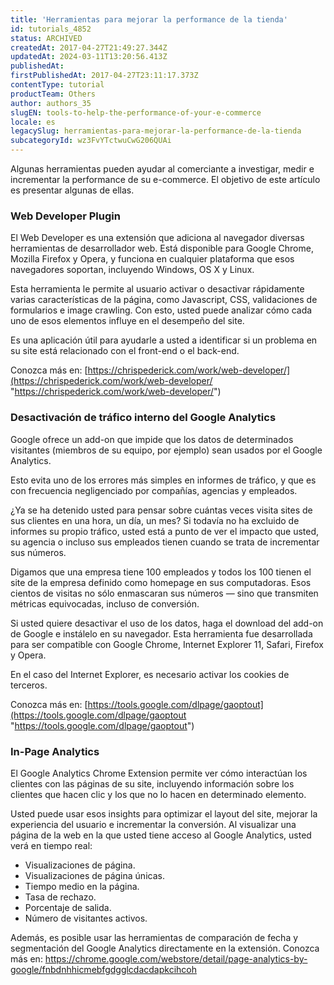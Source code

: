 ```yaml
---
title: 'Herramientas para mejorar la performance de la tienda'
id: tutorials_4852
status: ARCHIVED
createdAt: 2017-04-27T21:49:27.344Z
updatedAt: 2024-03-11T13:20:56.413Z
publishedAt: 
firstPublishedAt: 2017-04-27T23:11:17.373Z
contentType: tutorial
productTeam: Others
author: authors_35
slugEN: tools-to-help-the-performance-of-your-e-commerce
locale: es
legacySlug: herramientas-para-mejorar-la-performance-de-la-tienda
subcategoryId: wz3FvYTctwuCwG206QUAi
---
```


Algunas herramientas pueden ayudar al comerciante a investigar, medir e incrementar la performance de su e-commerce. El objetivo de este artículo es presentar algunas de ellas.

### Web Developer Plugin

El Web Developer es una extensión que adiciona al navegador diversas herramientas de desarrollador web. Está disponible para Google Chrome, Mozilla Firefox y Opera, y funciona en cualquier plataforma que esos navegadores soportan, incluyendo Windows, OS X y Linux.

Esta herramienta le permite al usuario activar o desactivar rápidamente varias características de la página, como Javascript, CSS, validaciones de formularios e image crawling. Con esto, usted puede analizar cómo cada uno de esos elementos influye en el desempeño del site.

Es una aplicación útil para ayudarle a usted a identificar si un problema en su site está relacionado con el front-end o el back-end.

Conozca más en: [https://chrispederick.com/work/web-developer/](https://chrispederick.com/work/web-developer/ "https://chrispederick.com/work/web-developer/")

### Desactivación de tráfico interno del Google Analytics

Google ofrece un add-on que impide que los datos de determinados visitantes (miembros de su equipo, por ejemplo) sean usados por el Google Analytics.

Esto evita uno de los errores más simples en informes de tráfico, y que es con frecuencia negligenciado por compañías, agencias y empleados.

¿Ya se ha detenido usted para pensar sobre cuántas veces visita sites de sus clientes en una hora, un día, un mes? Si todavía no ha excluido de informes su propio tráfico, usted está a punto de ver el impacto que usted, su agencia o incluso sus empleados tienen cuando se trata de incrementar sus números.

Digamos que una empresa tiene 100 empleados y todos los 100 tienen el site de la empresa definido como homepage en sus computadoras. Esos cientos de visitas no sólo enmascaran sus números — sino que transmiten métricas equivocadas, incluso de conversión.

Si usted quiere desactivar el uso de los datos, haga el download del add-on de Google e instálelo en su navegador. Esta herramienta fue desarrollada para ser compatible con Google Chrome, Internet Explorer 11, Safari, Firefox y Opera.

En el caso del Internet Explorer, es necesario activar los cookies de terceros.

Conozca más en: [https://tools.google.com/dlpage/gaoptout](https://tools.google.com/dlpage/gaoptout "https://tools.google.com/dlpage/gaoptout")

### In-Page Analytics

El Google Analytics Chrome Extension permite ver cómo interactúan los clientes con las páginas de su site, incluyendo información sobre los clientes que hacen clic y los que no lo hacen en determinado elemento.

Usted puede usar esos insights para optimizar el layout del site, mejorar la experiencia del usuario e incrementar la conversión. Al visualizar una página de la web en la que usted tiene acceso al Google Analytics, usted verá en tiempo real:

- Visualizaciones de página.
- Visualizaciones de página únicas.
- Tiempo medio en la página.
- Tasa de rechazo.
- Porcentaje de salida.
- Número de visitantes activos.

Además, es posible usar las herramientas de comparación de fecha y segmentación del Google Analytics directamente en la extensión.
Conozca más en: https://chrome.google.com/webstore/detail/page-analytics-by-google/fnbdnhhicmebfgdgglcdacdapkcihcoh
